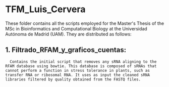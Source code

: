 # TFM_Luis_Cervera
These folder contains all the scripts employed for the Master's Thesis of the MSc in Bioinformatics and Computational Biology at the Universidad Autónoma de Madrid (UAM).
They are distributed as follows:
  
  ## 1. Filtrado_RFAM_y_graficos_cuentas: 
      Contains the initial script that removes any sRNA aligning to the RFAM database using bowtie. This database is composed of sRNAs that cannot perform a function in stress tolerance in plants, such as transfer RNA or ribosomal RNA. It uses as input the cleaned sRNA libraries filtered by quality obtained from the FASTQ files.
